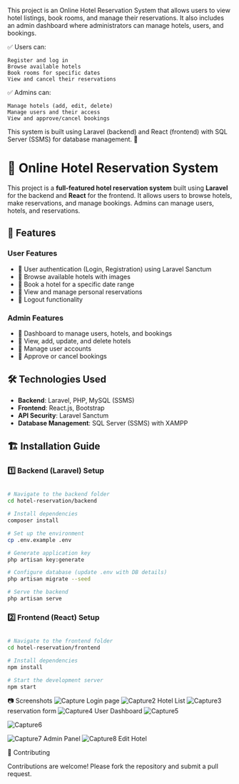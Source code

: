 This project is an Online Hotel Reservation System that allows users to view hotel listings, book rooms, and manage their reservations. It also includes an admin dashboard where administrators can manage hotels, users, and bookings.

✅ Users can:

    Register and log in
    Browse available hotels
    Book rooms for specific dates
    View and cancel their reservations

✅ Admins can:

    Manage hotels (add, edit, delete)
    Manage users and their access
    View and approve/cancel bookings

This system is built using Laravel (backend) and React (frontend) with SQL Server (SSMS) for database management. 🚀

# 🏨 Online Hotel Reservation System

This project is a **full-featured hotel reservation system** built using **Laravel** for the backend and **React** for the frontend. It allows users to browse hotels, make reservations, and manage bookings. Admins can manage users, hotels, and reservations.

## 🚀 Features

### **User Features**
- 🔹 User authentication (Login, Registration) using Laravel Sanctum
- 🔹 Browse available hotels with images
- 🔹 Book a hotel for a specific date range
- 🔹 View and manage personal reservations
- 🔹 Logout functionality

### **Admin Features**
- 🔹 Dashboard to manage users, hotels, and bookings
- 🔹 View, add, update, and delete hotels
- 🔹 Manage user accounts
- 🔹 Approve or cancel bookings

## 🛠️ Technologies Used

- **Backend**: Laravel, PHP, MySQL (SSMS)
- **Frontend**: React.js, Bootstrap
- **API Security**: Laravel Sanctum
- **Database Management**: SQL Server (SSMS) with XAMPP

## 🏗️ Installation Guide

### **1️⃣ Backend (Laravel) Setup**

```bash

# Navigate to the backend folder
cd hotel-reservation/backend

# Install dependencies
composer install

# Set up the environment
cp .env.example .env

# Generate application key
php artisan key:generate

# Configure database (update .env with DB details)
php artisan migrate --seed

# Serve the backend
php artisan serve
```
### **2️⃣ Frontend (React) Setup**

```bash

# Navigate to the frontend folder
cd hotel-reservation/frontend

# Install dependencies
npm install

# Start the development server
npm start
```

📷 Screenshots
![Capture](https://github.com/user-attachments/assets/5eb6031a-7075-4c06-b129-5ed6491bea60)
Login page
![Capture2](https://github.com/user-attachments/assets/b0879d49-56bf-417b-82da-895e3ed5d222)
Hotel List
![Capture3](https://github.com/user-attachments/assets/d265838d-8cdf-4241-847b-98bc9a0eee72)
reservation form
![Capture4](https://github.com/user-attachments/assets/2b6b489d-b9cf-4a2b-b6c1-2a9dc4d17eba)
User Dashboard
![Capture5](https://github.com/user-attachments/assets/be493157-fb52-489e-b7a5-048ec619d0d1)

![Capture6](https://github.com/user-attachments/assets/7c0304d5-1680-4da4-b161-b73828679d42)

![Capture7](https://github.com/user-attachments/assets/2c84be2f-d11d-4c5d-a8a2-ceb71f389494)
Admin Panel
![Capture8](https://github.com/user-attachments/assets/e44147cf-aea6-463e-b468-1605cd2f320b)
Edit Hotel


🤝 Contributing

Contributions are welcome! Please fork the repository and submit a pull request.
